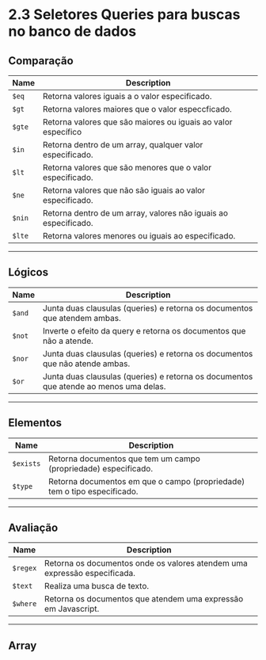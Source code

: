 # 2.3 Seletores Queries para buscas no banco de dados

## Comparação

| Name     | Description                                                           |
| -------- | --------------------------------------------------------------------  |
| `$eq`    | Retorna valores iguais a o valor especificado.                      |
| `$gt`    | Retorna valores maiores que o valor especcficado.                   |
| `$gte`   | Retorna valores que são maiores ou iguais ao valor específico       |
| `$in`    | Retorna dentro de um array, qualquer valor especificado.            |
| `$lt`    | Retorna valores que são menores que o valor especificado.           |
| `$ne`    | Retorna valores que não são iguais ao valor especificado.           |
| `$nin`   | Retorna dentro de um array, valores não iguais ao especificado.     |
| `$lte`   | Retorna valores menores ou iguais ao especificado.                  |

***

## Lógicos

| Name     | Description                                                                            |
| -------- | -------------------------------------------------------------------------------------- |
| `$and`   | Junta duas clausulas (queries) e retorna os documentos que atendem ambas.              |
| `$not`   | Inverte o efeito da query e retorna os documentos que não a atende.                    |
| `$nor`   | Junta duas clausulas (queries) e retorna os documentos que não atende ambas.           |
| `$or`    | Junta duas clausulas (queries) e retorna os documentos que atende ao menos uma delas.  |

***

## Elementos

| Name      | Description                                                                            |
| --------  | -------------------------------------------------------------------------------------- |
| `$exists` | Retorna documentos que tem um campo (propriedade) especificado.                        |
| `$type`   | Retorna documentos em que o campo (propriedade) tem o tipo especificado.               |

***

## Avaliação

| Name     | Description                                                                            |
| -------- | -------------------------------------------------------------------------------------- |
| `$regex` | Retorna os documentos onde os valores atendem uma expressão especificada.              |
| `$text`  | Realiza uma busca de texto.                                                            |
| `$where` | Retorna os documentos que atendem uma expressão em Javascript.                         |

***

## Array